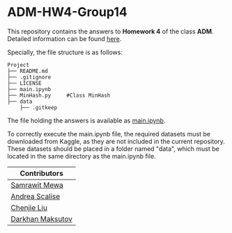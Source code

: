 # ADM-HW4-Group14

This repository contains the answers to **Homework 4** of the class **ADM**. Detailed information can be found [here](https://github.com/Sapienza-University-Rome/ADM/tree/master/2024/Homework_4).

Specially, the file structure is as follows:
```        
Project       
├── README.md
├── .gitignore
├── LICENSE         
├── main.ipynb
├── MinHash.py     #Class MinHash       
├── data                            
    ├── .gitkeep             

```

The file holding the answers is available as [main.ipynb](https://github.com/TealMango/ADM-HW4-Group14/blob/main/main.ipynb).

To correctly execute the main.ipynb file, the required datasets must be downloaded from Kaggle, as they are not included in the current repository. These datasets should be placed in a folder named "data", which must be located in the same directory as the main.ipynb file.

| Contributors                                                   |
|----------------------------------------------------------------|
| [Samrawit Mewa](https://github.com/SamrawitMM)                 |
| [Andrea Scalise](https://github.com/Andreascal)        |
| [Chenjie Liu](https://github.com/TealMango)                    |
| [Darkhan Maksutov](https://github.com/darkhmaks)                |
